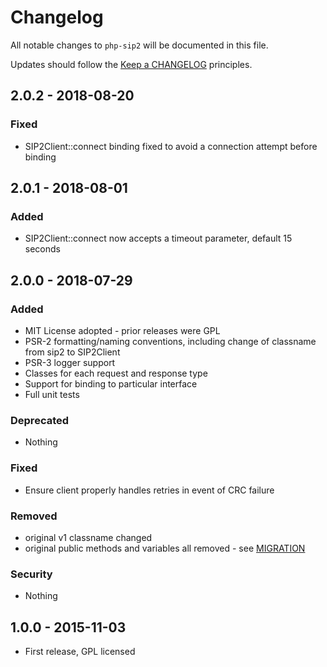 # Changelog

All notable changes to `php-sip2` will be documented in this file.

Updates should follow the [Keep a CHANGELOG](http://keepachangelog.com/) principles.

## 2.0.2 - 2018-08-20

### Fixed
- SIP2Client::connect binding fixed to avoid a connection attempt before binding


## 2.0.1 - 2018-08-01

### Added
- SIP2Client::connect now accepts a timeout parameter, default 15 seconds


## 2.0.0 - 2018-07-29

### Added
- MIT License adopted - prior releases were GPL
- PSR-2 formatting/naming conventions, including change of classname from sip2 to SIP2Client
- PSR-3 logger support
- Classes for each request and response type
- Support for binding to particular interface
- Full unit tests

### Deprecated
- Nothing

### Fixed
- Ensure client properly handles retries in event of CRC failure

### Removed
- original v1 classname changed
- original public methods and variables all removed - see [MIGRATION](MIGRATION.md)

### Security
- Nothing


## 1.0.0 - 2015-11-03

- First release, GPL licensed